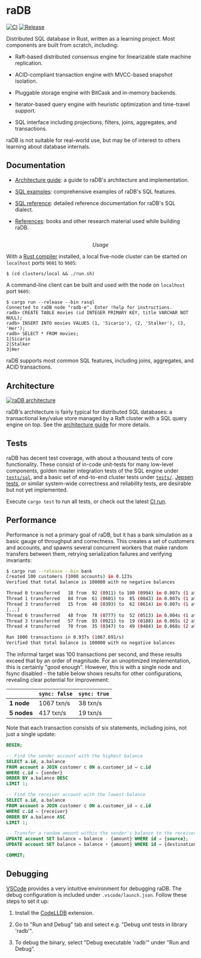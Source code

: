 # raDB

[![CI](https://github.com/radhesh1/radb/actions/workflows/ci.yml/badge.svg)](https://github.com/erikgrinaker/radb/actions/workflows/ci.yml)
[![Release](https://github.com/keys-i/radb/actions/workflows/release.yml/badge.svg)](https://github.com/keys-i/radb/actions/workflows/release.yml)


Distributed SQL database in Rust, written as a learning project. Most components are built from
scratch, including:

* Raft-based distributed consensus engine for linearizable state machine replication.

* ACID-compliant transaction engine with MVCC-based snapshot isolation.

* Pluggable storage engine with BitCask and in-memory backends.

* Iterator-based query engine with heuristic optimization and time-travel support.

* SQL interface including projections, filters, joins, aggregates, and transactions.

raDB is not suitable for real-world use, but may be of interest to others learning about
database internals.

## Documentation

* [Architecture guide](docs/architecture.md): a guide to raDB's architecture and implementation.

* [SQL examples](docs/examples.md): comprehensive examples of raDB's SQL features.

* [SQL reference](docs/sql.md): detailed reference documentation for raDB's SQL dialect.

* [References](docs/references.md): books and other research material used while building raDB.

## <span class="texcenter">
$$
Usage
$$
</span>

With a [Rust compiler](https://www.rust-lang.org/tools/install) installed, a local five-node 
cluster can be started on `localhost` ports `9601` to `9605`:

```
$ (cd clusters/local && ./run.sh)
```

A command-line client can be built and used with the node on `localhost` port `9605`:

```
$ cargo run --release --bin rasql
Connected to raDB node "radb-e". Enter !help for instructions.
radb> CREATE TABLE movies (id INTEGER PRIMARY KEY, title VARCHAR NOT NULL);
radb> INSERT INTO movies VALUES (1, 'Sicario'), (2, 'Stalker'), (3, 'Her');
radb> SELECT * FROM movies;
1|Sicario
2|Stalker
3|Her
```

raDB supports most common SQL features, including joins, aggregates, and ACID transactions.

## Architecture

[![raDB architecture](docs/images/architecture.svg)](./docs/architecture.md)

raDB's architecture is fairly typical for distributed SQL databases: a transactional
key/value store managed by a Raft cluster with a SQL query engine on top. See the
[architecture guide](./docs/architecture.md) for more details.

## Tests

raDB has decent test coverage, with about a thousand tests of core functionality. These consist
of in-code unit-tests for many low-level components, golden master integration tests of the SQL
engine under [`tests/sql`](./tests/sql), and a
basic set of end-to-end cluster tests under
[`tests/`](../tests).
[Jepsen tests](https://jepsen.io), or similar system-wide correctness and reliability tests, are 
desirable but not yet implemented.

Execute `cargo test` to run all tests, or check out the latest
[CI run](https://github.com/radhesh1/radb/actions/workflows/ci.yml).

## Performance

Performance is not a primary goal of raDB, but it has a bank simulation as a basic gauge of
throughput and correctness. This creates a set of customers and accounts, and spawns several
concurrent workers that make random transfers between them, retrying serialization failures and
verifying invariants:

```sh
$ cargo run --release --bin bank
Created 100 customers (1000 accounts) in 0.123s
Verified that total balance is 100000 with no negative balances

Thread 0 transferred   18 from  92 (0911) to 100 (0994) in 0.007s (1 attempts)
Thread 1 transferred   84 from  61 (0601) to  85 (0843) in 0.007s (1 attempts)
Thread 3 transferred   15 from  40 (0393) to  62 (0614) in 0.007s (1 attempts)
[...]
Thread 6 transferred   48 from  78 (0777) to  52 (0513) in 0.004s (1 attempts)
Thread 3 transferred   57 from  93 (0921) to  19 (0188) in 0.065s (2 attempts)
Thread 4 transferred   70 from  35 (0347) to  49 (0484) in 0.068s (2 attempts)

Ran 1000 transactions in 0.937s (1067.691/s)
Verified that total balance is 100000 with no negative balances
```

The informal target was 100 transactions per second, and these results exceed that by an order
of magnitude. For an unoptimized implementation, this is certainly "good enough". However, this
is with a single node and fsync disabled - the table below shows results for other configurations,
revealing clear potential for improvement:

|             | `sync: false` | `sync: true` |
|-------------|---------------|--------------|
| **1 node**  | 1067 txn/s    | 38 txn/s     |
| **5 nodes** | 417 txn/s     | 19 txn/s     |

Note that each transaction consists of six statements, including joins, not just a single update:

```sql
BEGIN;

-- Find the sender account with the highest balance
SELECT a.id, a.balance
FROM account a JOIN customer c ON a.customer_id = c.id
WHERE c.id = {sender}
ORDER BY a.balance DESC
LIMIT 1;

-- Find the receiver account with the lowest balance
SELECT a.id, a.balance
FROM account a JOIN customer c ON a.customer_id = c.id
WHERE c.id = {receiver}
ORDER BY a.balance ASC
LIMIT 1;

-- Transfer a random amount within the sender's balance to the receiver
UPDATE account SET balance = balance - {amount} WHERE id = {source};
UPDATE account SET balance = balance + {amount} WHERE id = {destination};

COMMIT;
```

## Debugging

[VSCode](https://code.visualstudio.com) provides a very intuitive environment for debugging raDB.
The debug configuration is included under `.vscode/launch.json`. Follow these steps to set it up:

1. Install the [CodeLLDB](https://marketplace.visualstudio.com/items?itemName=vadimcn.vscode-lldb)
   extension.

2. Go to "Run and Debug" tab and select e.g. "Debug unit tests in library 'radb'".

3. To debug the binary, select "Debug executable 'radb'" under "Run and Debug".
